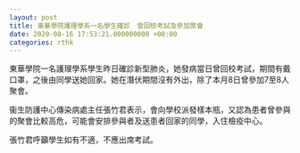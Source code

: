 ```yaml
---
layout: post
title: 東華學院護理學系一名學生確診　曾回校考試及參加聚會
date: 2020-08-16 17:53:21.000000000 +08:00
categories: rthk
---
```


東華學院一名護理學系學生昨日確診新型肺炎，她發病當日曾回校考試，期間有戴口罩，之後由同學送她回家。她在潛伏期間沒有外出，除了本月8日曾參加7至8人聚會。

衞生防護中心傳染病處主任張竹君表示，會向學校派發樣本瓶，又認為患者曾參與的聚會比較高危，可能會安排參與者及送患者回家的同學，入住檢疫中心。

張竹君呼籲學生如有不適，不應出席考試。
